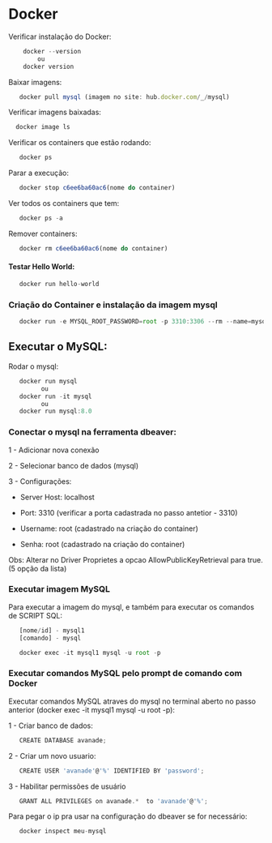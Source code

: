 # Docker

Verificar instalação do Docker:

```js
    docker --version
        ou
    docker version
```

Baixar imagens:

```js
   docker pull mysql (imagem no site: hub.docker.com/_/mysql)
```

Verificar imagens baixadas:

```js
  docker image ls
```

Verificar os containers que estão rodando:

```js
   docker ps
```

Parar a execução:

```js
   docker stop c6ee6ba60ac6(nome do container) 
```

Ver todos os containers que tem:

```js
   docker ps -a
```

Remover containers:

```js
   docker rm c6ee6ba60ac6(nome do container)
```


#### Testar Hello World:

```js
   docker run hello-world
```

### Criação do Container e instalação da imagem mysql

```js
   docker run -e MYSQL_ROOT_PASSWORD=root -p 3310:3306 --rm --name=mysql  mysql:8.0

```

## Executar o MySQL:

Rodar o mysql:

```js
   docker run mysql
         ou
   docker run -it mysql
         ou
   docker run mysql:8.0
```

### Conectar o mysql na ferramenta dbeaver:

1 - Adicionar nova conexão

2 - Selecionar banco de dados (mysql)

3 - Configurações:

* Server Host: localhost

* Port: 3310 (verificar a porta cadastrada no passo antetior - 3310)

* Username: root (cadastrado na criação do container)

* Senha: root (cadastrado na criação do container)

Obs: Alterar no Driver Proprietes a opcao AllowPublicKeyRetrieval para true. (5 opção da lista)


### Executar imagem MySQL

Para executar a imagem do mysql, e também para executar os comandos de SCRIPT SQL:

```js
   [nome/id] - mysql1
   [comando] - mysql
```

```js
   docker exec -it mysql1 mysql -u root -p
```

### Executar comandos MySQL pelo prompt de comando com Docker

Executar comandos MySQL atraves do mysql no terminal aberto no passo anterior (docker exec -it mysql1 mysql -u root -p):

1 - Criar banco de dados:

```js
   CREATE DATABASE avanade;
```

2 - Criar um novo usuario:

```js
   CREATE USER 'avanade'@'%' IDENTIFIED BY 'password';
```

3 - Habilitar permissões de usuário

```js
   GRANT ALL PRIVILEGES on avanade.*  to 'avanade'@'%';
```
Para pegar o ip pra usar na configuração do dbeaver se for necessário:

```js
   docker inspect meu-mysql 
````



